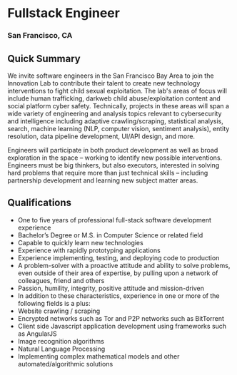 # Fullstack Engineer
### San Francisco, CA

## Quick Summary
We invite software engineers in the San Francisco Bay Area to join the Innovation Lab to contribute their talent to create new technology interventions to fight child sexual exploitation. The lab's areas of focus will include human trafficking, darkweb child abuse/exploitation content and social platform cyber safety. Technically, projects in these areas will span a wide variety of engineering and analysis topics relevant to cybersecurity and intelligence including adaptive crawling/scraping, statistical analysis, search, machine learning (NLP, computer vision, sentiment analysis), entity resolution, data pipeline development, UI/API design, and more.

Engineers will participate in both product development as well as broad exploration in the space – working to identify new possible interventions. Engineers must be big thinkers, but also executors, interested in solving hard problems that require more than just technical skills – including partnership development and learning new subject matter areas.

## Qualifications
+	One to five years of professional full-stack software development experience
+	Bachelor’s Degree or M.S. in Computer Science or related field
+	Capable to quickly learn new technologies
+	Experience with rapidly prototyping applications
+	Experience implementing, testing, and deploying code to production
+	A problem-solver with a proactive attitude and ability to solve problems, even outside of their area of expertise, by pulling upon a network of colleagues, friend and others
+	Passion, humility, integrity, positive attitude and mission-driven
+	In addition to these characteristics, experience in one or more of the following fields is a plus:
   +	Website crawling / scraping
   +	Encrypted networks such as Tor and P2P networks such as BitTorrent
   +	Client side Javascript application development using frameworks such as AngularJS
   +	Image recognition algorithms
   +	Natural Language Processing
   +	Implementing complex mathematical models and other automated/algorithmic solutions
